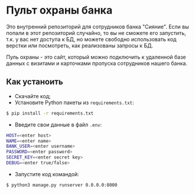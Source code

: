 # Пульт охраны банка

Это внутренний репозиторий для сотрудников банка "Сияние".
Если вы попали в этот репозиторий случайно, то вы не сможете его запустить, 
т.к. у вас нет доступа к БД, но можете свободно использовать код верстки или
посмотреть, как реализованы запросы к БД.

Пуль охраны - это сайт, который можно подключить к удаленной базе данных с визитами и
карточками пропуска сотрудников нашего банка.

## Как устаноить

* Скачайте код;
* Установите Python пакеты из `requirements.txt`:
```bash
$ pip install -r requirements.txt
```
* Введите свои данные в файл `.env`:
```bash
HOST=<enter host>
NAME=<enter name>
BANK_USER=<enter username>
PASSWORD=<enter password>
SECRET_KEY=<enter secret key>
DEBUG=<enter true/false>
```
* Запустите код командой:
```bash
$ python3 manage.py runserver 0.0.0.0:8000
```
